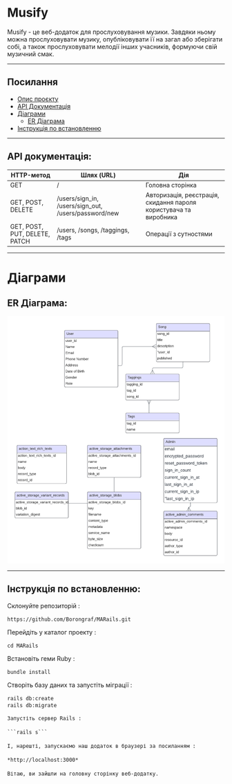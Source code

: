 # Musify

Musify - це веб-додаток для прослуховування музики. Завдяки ньому можна прослуховувати музику, опубліковувати її на загал або зберігати собі, а також прослуховувати мелодії інших учасників, формуючи свій музичний смак. 

---

## Посилання
- [Опис проєкту](#musify)
- [API Документація](#api-документація)
- [Діаграми](#діаграми)
    - [ER Діаграма](#er-діаграма)
- [Інструкція по встановленню](#інструкція-по-встановленню)

---

## API документація:

| HTTP-метод                    | Шлях (URL)                                           | Дія                                                               |
|-------------------------------|------------------------------------------------------|-------------------------------------------------------------------|
| GET                           | /                                                    | Головна сторінка                                                  |
| GET, POST, DELETE             | /users/sign_in, /users/sign_out, /users/password/new | Авторизація, реєстрація, скидання пароля користувача та виробника |
| GET, POST, PUT, DELETE, PATCH | /users, /songs, /taggings, /tags                     | Операції з сутностями                                             |

---

# Діаграми

## ER Діаграма:

![ERD](https://github.com/Borongraf/MARails/blob/main/musify_diagram.png)

---

## Інструкція по встановленню:

Склонуйте репозиторій :

```
https://github.com/Borongraf/MARails.git
```
Перейдіть у каталог проекту :
```
cd MARails
```
Встановіть геми Ruby :
```
bundle install
```
Створіть базу даних та запустіть міграції :
```
rails db:create
rails db:migrate
```

```
Запустіть сервер Rails :

```rails s```

І, нарешті, запускаємо наш додаток в браузері за посиланням :

*http://localhost:3000*

Вітаю, ви зайшли на головну сторінку веб-додатку. 

